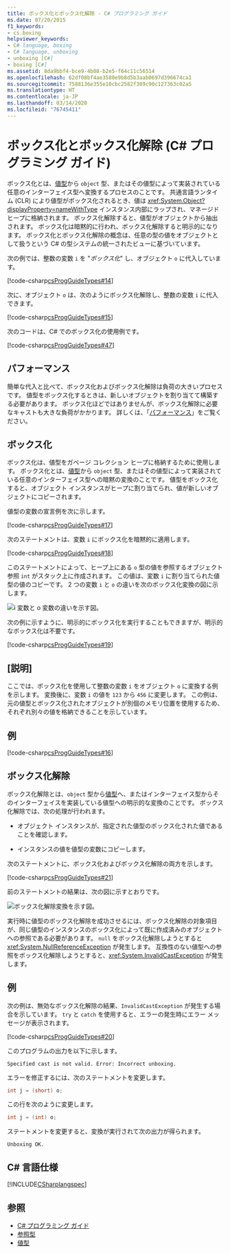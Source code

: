 ```yaml
---
title: ボックス化とボックス化解除 - C# プログラミング ガイド
ms.date: 07/20/2015
f1_keywords:
- cs.boxing
helpviewer_keywords:
- C# language, boxing
- C# language, unboxing
- unboxing [C#]
- boxing [C#]
ms.assetid: 8da9bbf4-bce9-4b08-b2e5-f64c11c56514
ms.openlocfilehash: 62df08bf4ae3580e9b8d5b3aab0697d396674ca1
ms.sourcegitcommit: 7588136e355e10cbc2582f389c90c127363c02a5
ms.translationtype: HT
ms.contentlocale: ja-JP
ms.lasthandoff: 03/14/2020
ms.locfileid: "76745411"
---
```

# <a name="boxing-and-unboxing-c-programming-guide"></a>ボックス化とボックス化解除 (C# プログラミング ガイド)

ボックス化とは、[値型](../../language-reference/builtin-types/value-types.md)から `object` 型、またはその値型によって実装されている任意のインターフェイス型へ変換するプロセスのことです。 共通言語ランタイム (CLR) により値型がボックス化されるとき、値は <xref:System.Object?displayProperty=nameWithType> インスタンス内部にラップされ、マネージド ヒープに格納されます。 ボックス化解除すると、値型がオブジェクトから抽出されます。 ボックス化は暗黙的に行われ、ボックス化解除すると明示的になります。 ボックス化とボックス化解除の概念は、任意の型の値をオブジェクトとして扱うという C# の型システムの統一されたビューに基づいています。

次の例では、整数の変数 `i` を "*ボックス化*" し、オブジェクト `o` に代入しています。

[!code-csharp[csProgGuideTypes#14](~/samples/snippets/csharp/VS_Snippets_VBCSharp/CsProgGuideTypes/CS/Class1.cs#14)]

次に、オブジェクト `o` は、次のようにボックス化解除し、整数の変数 `i` に代入できます。

[!code-csharp[csProgGuideTypes#15](~/samples/snippets/csharp/VS_Snippets_VBCSharp/CsProgGuideTypes/CS/Class1.cs#15)]

次のコードは、C# でのボックス化の使用例です。

[!code-csharp[csProgGuideTypes#47](~/samples/snippets/csharp/VS_Snippets_VBCSharp/CsProgGuideTypes/CS/Class1.cs#47)]

## <a name="performance"></a>パフォーマンス

簡単な代入と比べて、ボックス化およびボックス化解除は負荷の大きいプロセスです。 値型をボックス化するときは、新しいオブジェクトを割り当てて構築する必要があります。 ボックス化ほどではありませんが、ボックス化解除に必要なキャストも大きな負荷がかかります。 詳しくは、「[パフォーマンス](../../../framework/performance/performance-tips.md)」をご覧ください。

## <a name="boxing"></a>ボックス化

ボックス化は、値型をガベージ コレクション ヒープに格納するために使用します。 ボックス化とは、[値型](../../language-reference/builtin-types/value-types.md)から `object` 型、またはその値型によって実装されている任意のインターフェイス型への暗黙の変換のことです。 値型をボックス化すると、オブジェクト インスタンスがヒープに割り当てられ、値が新しいオブジェクトにコピーされます。

値型の変数の宣言例を次に示します。

[!code-csharp[csProgGuideTypes#17](~/samples/snippets/csharp/VS_Snippets_VBCSharp/CsProgGuideTypes/CS/Class1.cs#17)]

次のステートメントは、変数 `i` にボックス化を暗黙的に適用します。

[!code-csharp[csProgGuideTypes#18](~/samples/snippets/csharp/VS_Snippets_VBCSharp/CsProgGuideTypes/CS/Class1.cs#18)]

このステートメントによって、ヒープ上にある `o` 型の値を参照するオブジェクト参照 `int` がスタック上に作成されます。 この値は、変数 `i` に割り当てられた値型の値のコピーです。 2 つの変数 `i` と `o` の違いを次のボックス化変換の図に示します。

![i 変数と o 変数の違いを示す図。](./media/boxing-and-unboxing/boxing-operation-i-o-variables.gif)

次の例に示すように、明示的にボックス化を実行することもできますが、明示的なボックス化は不要です。

[!code-csharp[csProgGuideTypes#19](~/samples/snippets/csharp/VS_Snippets_VBCSharp/CsProgGuideTypes/CS/Class1.cs#19)]

## <a name="description"></a>[説明]

ここでは、ボックス化を使用して整数の変数 `i` をオブジェクト `o` に変換する例を示します。 変換後に、変数 `i` の値を `123` から `456` に変更します。 この例は、元の値型とボックス化されたオブジェクトが別個のメモリ位置を使用するため、それぞれ別々の値を格納できることを示しています。

## <a name="example"></a>例

[!code-csharp[csProgGuideTypes#16](~/samples/snippets/csharp/VS_Snippets_VBCSharp/CsProgGuideTypes/CS/Class1.cs#16)]

## <a name="unboxing"></a>ボックス化解除

ボックス化解除とは、`object` 型から[値型](../../language-reference/builtin-types/value-types.md)へ、またはインターフェイス型からそのインターフェイスを実装している値型への明示的な変換のことです。 ボックス化解除では、次の処理が行われます。

- オブジェクト インスタンスが、指定された値型のボックス化された値であることを確認します。

- インスタンスの値を値型の変数にコピーします。

次のステートメントに、ボックス化およびボックス化解除の両方を示します。

[!code-csharp[csProgGuideTypes#21](~/samples/snippets/csharp/VS_Snippets_VBCSharp/CsProgGuideTypes/CS/Class1.cs#21)]

前のステートメントの結果は、次の図に示すとおりです。

![ボックス化解除変換を示す図。](./media/boxing-and-unboxing/unboxing-conversion-operation.gif)

実行時に値型のボックス化解除を成功させるには、ボックス化解除の対象項目が、同じ値型のインスタンスのボックス化によって既に作成済みのオブジェクトへの参照である必要があります。 `null` をボックス化解除しようとすると <xref:System.NullReferenceException> が発生します。 互換性のない値型への参照をボックス化解除しようとすると、<xref:System.InvalidCastException> が発生します。

## <a name="example"></a>例

次の例は、無効なボックス化解除の結果、`InvalidCastException` が発生する場合を示しています。 `try` と `catch` を使用すると、エラーの発生時にエラー メッセージが表示されます。

[!code-csharp[csProgGuideTypes#20](~/samples/snippets/csharp/VS_Snippets_VBCSharp/CsProgGuideTypes/CS/Class1.cs#20)]

このプログラムの出力を以下に示します。

`Specified cast is not valid. Error: Incorrect unboxing.`

エラーを修正するには、次のステートメントを変更します。

```csharp
int j = (short) o;
```

この行を次のように変更します。

```csharp
int j = (int) o;
```

ステートメントを変更すると、変換が実行されて次の出力が得られます。

`Unboxing OK.`

## <a name="c-language-specification"></a>C# 言語仕様

[!INCLUDE[CSharplangspec](~/includes/csharplangspec-md.md)]

## <a name="see-also"></a>参照

- [C# プログラミング ガイド](../index.md)
- [参照型](../../language-reference/keywords/reference-types.md)
- [値型](../../language-reference/builtin-types/value-types.md)
